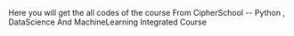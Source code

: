 Here you will get the all codes of the course From CipherSchool -- Python , DataScience And MachineLearning Integrated Course

